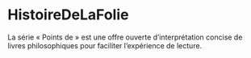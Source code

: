 # HistoireDeLaFolie
La série « Points de » est une offre ouverte d’interprétation concise de livres philosophiques pour faciliter l’expérience de lecture.
